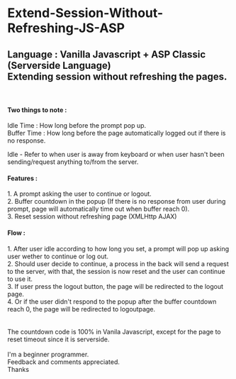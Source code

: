 # Extend-Session-Without-Refreshing-JS-ASP
<h2>Language : Vanilla Javascript + ASP Classic (Serverside Language) <br/>
Extending session without refreshing the pages. 
</h2> <br/>
<h4>Two things to note :</h4> 

Idle Time   : How long before the prompt pop up. <br/>
Buffer Time : How long before the page automatically logged out if there is no response.<br/>

Idle - Refer to when user is away from keyboard or when user hasn't been sending/request anything to/from the server.<br/>

<h4>Features : </h4>
1. A prompt asking the user to continue or logout.<br/>
2. Buffer countdown in the popup (If there is no response from user during prompt, page will automatically time out when buffer reach 0).<br/>
3. Reset session without refreshing page (XMLHttp AJAX)<br/>

<h4>Flow :</h4>
1. After user idle according to how long you set, a prompt will pop up asking user wether to continue or log out.<br/>
2. Should user decide to continue, a process in the back will send a request to the server, with that, the session is now reset and the user can continue to use it.<br/>
3. If user press the logout button, the page will be redirected to the logout page.<br/>
4. Or if the user didn't respond to the popup after the buffer countdown reach 0, the page will be redirected to logoutpage. <br/>
<br/><br/>
The countdown code is 100% in Vanila Javascript, except for the page to reset timeout since it is serverside.<br/>
<br/>
I'm a beginner programmer. <br/>
Feedback and comments appreciated.<br/>
Thanks
